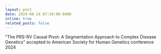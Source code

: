 ```yaml
---
layout: post
date: 2024-08-14 07:59:00-0400
inline: true
related_posts: false
---
```


"The PRS-RV Causal Pivot: A Segmentation Approach to Complex Disease Genetics" accepted to American Society for Human Genetics conference 2024
